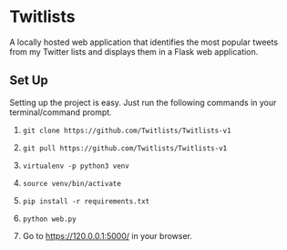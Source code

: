 # Twitlists

A locally hosted web application that identifies the most popular tweets from my Twitter lists and displays them in a Flask web application.


## **Set Up**

Setting up the project is easy. Just run the following commands in your terminal/command prompt.

1. `git clone https://github.com/Twitlists/Twitlists-v1` 

2. `git pull https://github.com/Twitlists/Twitlists-v1`

3. `virtualenv -p python3 venv`
	
4. `source venv/bin/activate`

5. `pip install -r requirements.txt`

6. `python web.py`

7.  Go to https://120.0.0.1:5000/ in your browser.
